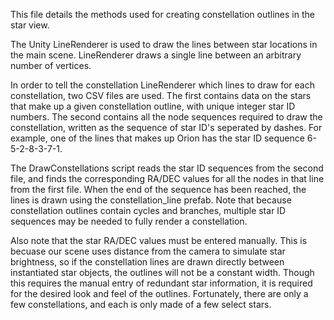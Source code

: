 This file details the methods used for creating constellation outlines in the star view.

The Unity LineRenderer is used to draw the lines between star locations in the main scene. LineRenderer draws a single line between an arbitrary number of vertices.

In order to tell the constellation LineRenderer which lines to draw for each constellation, two CSV files are used.
The first contains data on the stars that make up a given constellation outline, with unique integer star ID numbers.
The second contains all the node sequences required to draw the constellation, written as the sequence of star ID's seperated by dashes. For example, one of the lines that makes up Orion has the star ID sequence 6-5-2-8-3-7-1.

The DrawConstellations script reads the star ID sequences from the second file, and finds the corresponding RA/DEC values for all the nodes in that line from the first file. When the end of the sequence has been reached, the lines is drawn using the constellation_line prefab.
Note that because constellation outlines contain cycles and branches, multiple star ID sequences may be needed to fully render a constellation.

Also note that the star RA/DEC values must be entered manually. This is becuase our scene uses distance from the camera to simulate star brightness, so if the constellation lines are drawn directly between instantiated star objects, the outlines will not be a constant width.
Though this requires the manual entry of redundant star information, it is required for the desired look and feel of the outlines. Fortunately, there are only a few constellations, and each is only made of a few select stars.
